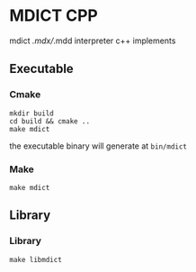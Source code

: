 # MDICT CPP

mdict *.mdx/*.mdd interpreter c++ implements


## Executable

### Cmake

```
mkdir build
cd build && cmake ..
make mdict
```
the executable binary will generate at `bin/mdict`

### Make

```
make mdict
```

## Library

### Library

```
make libmdict
```



